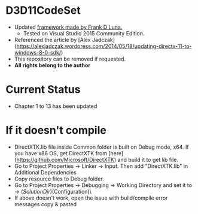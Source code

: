 # D3D11CodeSet
- Updated [framework made by Frank D Luna.](http://www.d3dcoder.net/d3d11.htm)   
  - Tested on Visual Studio 2015 Community Edition.
- Referenced the article by [Alex Jadczak] (https://alexjadczak.wordpress.com/2014/05/18/updating-directx-11-to-windows-8-0-sdk/)
- This repository can be removed if requested.
- **All rights belong to the author**

# Current Status
- Chapter 1 to 13 has been updated

# If it doesn't compile
- DirectXTK.lib file inside Common folder is built on Debug mode, x64. If you have x86 OS, get DirectXTK from [here] (https://github.com/Microsoft/DirectXTK) and build it to get lib file.
- Go to Project Properties -> Linker -> Input. Then add "DirectXTK.lib" in Additional Dependencies
- Copy resource files to Debug folder.
- Go to Project Properties -> Debugging -> Working Directory and set it to -> $(SolutionDir)$(Configuration)\
- If above doesn't work, open the issue with build/compile error messages copy & pasted
